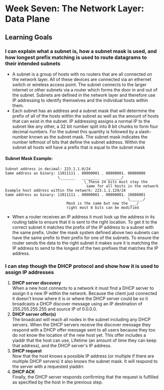 # Week Seven: The Network Layer: Data Plane

## Learning Goals

### I can explain what a subnet is, how a subnet mask is used, and how longest prefix matching is used to route datagrams to their intended subnets

- A subnet is a group of hosts with no routers that are all connected on the network layer. All of these devices are connected via an ethernet switch or wireless access point. The subnet connects to the larger internet or other subnets via a router which forms the door in and out of the subnet. Subnets are defined in the network layer and therefore use IP addressing to identify themselves and the individual hosts within them.
- Each subnet has an address and a subnet mask that will determine the prefix of all of the hosts within the subnet as well as the amount of hosts that can exist in the subnet. IP addressing assigns a normal IP to the subnet like any other, a 32 bit number split into 8 bit chunks to form four decimal numbers. For the subnet this quantity is followed by a slash-number known as the subnet mask. The subnet mask indicates the number leftmost of bits that define the subnet address. Within the subnet all hosts will have a prefix that is equal to the subnet mask

#### Subnet Mask Example:

```
Subnet address in decimal: 223.1.1.0/24
Same address as binary: 11011111 . 00000001 . 00000001. 00000000
                        \_______   ________   _______/
                                    \_These 24 bits must stay the
                                     same for all hosts in the network
Example host address within the network: 223.1.1.129/24
Same address as binary: 11011111 . 00000001 . 00000001. 10000001
                                                        \______/
                            Mask is the same but now the ___/
                            right most 8 bits can be modified
```

- When a router receives an IP address it must look up the address in its routing table to ensure that it is sent to the right location. To get it to the correct subnet it matches the prefix of the IP address to a subnet with the same prefix. Under the mask system defined above two subnets can have the same prefix to their prefix for one of the subnets. To ensure the router sends the data to the right subnet it makes sure it is matching the IP address to send to the longest of the two prefixes that matches the IP address.

### I can step though the DHCP protocol and show how it is used to assign IP addresses

1. **DHCP server discovery**  
When a new host connects to a network it must find a DHCP server to assign it a new IP within the network. Because the client just connected it doesn't know where it is or where the DHCP server could be so it broadcasts a DHCP discover message using an IP destination of 255.255.255.255 and source IP of 0.0.0.0.
2. **DHCP server offer(s)**  
The broadcast will reach all nodes in the subnet including any DHCP servers. When the DHCP servers receive the discover message they respond with a DHCP offer message sent to all users because they too do not know the location of the new host yet. This offer includes a yiaddr that the host can use, Lifetime (an amount of time they can keep that address), and the DHCP server's IP address.
3. **DHCP request**  
Now that the host knows a possible IP address (or multiple if there are multiple DHCP servers) it also knows the subnet mask. It will respond to the server with a requested yiaddrr.
4. **DHCP ACK**  
Finally, the DHCP server responds confirming that the request is fulfilled as specified by the host in the previous step.
